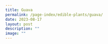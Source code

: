 ```yaml
---
title: Guava
permalink: /page-index/edible-plants/guava/
date: 2023-08-17
layout: post
description: ""
image: ""
---
```

